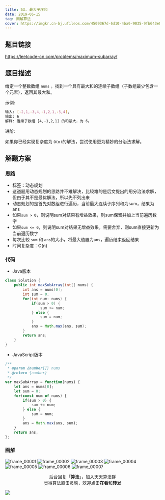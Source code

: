 ```yaml
---
title: 53. 最大子序和
date: 2019-06-15
tag: 画解算法
cover: https://imgkr.cn-bj.ufileos.com/4509367d-6d10-4ba0-9035-9fb643e835a4.png
---
```


## 题目链接

https://leetcode-cn.com/problems/maximum-subarray/

## 题目描述

给定一个整数数组 `nums` ，找到一个具有最大和的连续子数组（子数组最少包含一个元素），返回其最大和。

示例:

```bash
输入: [-2,1,-3,4,-1,2,1,-5,4],
输出: 6
解释: 连续子数组 [4,-1,2,1] 的和最大，为 6。
```

进阶:

如果你已经实现复杂度为 `O(n)`的解法，尝试使用更为精妙的分治法求解。


## 解题方案

### 思路

- 标签：动态规划
- 这道题用动态规划的思路并不难解决，比较难的是后文提出的用分治法求解，但由于其不是最优解法，所以先不列出来
- 动态规划的是首先对数组进行遍历，当前最大连续子序列和为sum，结果为ans
- 如果`sum > 0`，则说明sum对结果有增益效果，则sum保留并加上当前遍历数字
- 如果`sum <= 0`，则说明sum对结果无增益效果，需要舍弃，则sum直接更新为当前遍历数字
- 每次比较 `sum` 和 `ans`的大小，将最大值置为`ans`，遍历结束返回结果
- 时间复杂度：O(n)

### 代码

- Java版本

```java
class Solution {
    public int maxSubArray(int[] nums) {
        int ans = nums[0];
        int sum = 0;
        for(int num: nums) {
            if(sum > 0) {
                sum += num;
            } else {
                sum = num;
            }
            ans = Math.max(ans, sum);
        }
        return ans;
    }
}
```

- JavaScript版本

```javascript
/**
 * @param {number[]} nums
 * @return {number}
 */
var maxSubArray = function(nums) {
    let ans = nums[0];
    let sum = 0;
    for(const num of nums) {
        if(sum > 0) {
            sum += num;
        } else {
            sum = num;
        }
        ans = Math.max(ans, sum);
    }
    return ans;
};
```

### 画解

![frame_00001](https://imgkr.cn-bj.ufileos.com/46b7817f-5b89-4b6a-9404-27c23b6e7f80.png)
![frame_00002](https://imgkr.cn-bj.ufileos.com/e8e8825c-3ea6-4523-991d-6064cbdad9b3.png)
![frame_00003](https://imgkr.cn-bj.ufileos.com/eb3d2192-ef89-4104-ba67-105faa2a0ed7.png)
![frame_00004](https://imgkr.cn-bj.ufileos.com/dc7df9c4-c4a7-4fc7-9a5e-e40d5a2ef7f8.png)
![frame_00005](https://imgkr.cn-bj.ufileos.com/89d4b880-3725-4819-9960-2cd5fe13d8ea.png)
![frame_00006](https://imgkr.cn-bj.ufileos.com/42c2eaa7-c5fc-40e2-8fff-79862a897aaf.png)
![frame_00007](https://imgkr.cn-bj.ufileos.com/4509367d-6d10-4ba0-9035-9fb643e835a4.png)


<span style="display:block;text-align:center;">后台回复「<strong>算法</strong>」，加入天天算法群</span>
<span style="display:block;text-align:center;">觉得算法直击灵魂，欢迎点击<strong>在看</strong>和<strong>转发</strong></span>

![](https://imgkr.cn-bj.ufileos.com/c3690018-4a92-4766-ac7e-ac54dd54c093.jpg)